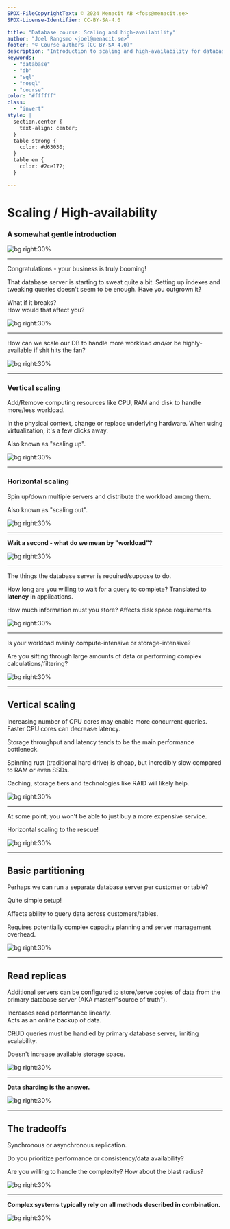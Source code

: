 ```yaml
---
SPDX-FileCopyrightText: © 2024 Menacit AB <foss@menacit.se>
SPDX-License-Identifier: CC-BY-SA-4.0

title: "Database course: Scaling and high-availability"
author: "Joel Rangsmo <joel@menacit.se>"
footer: "© Course authors (CC BY-SA 4.0)"
description: "Introduction to scaling and high-availability for databases"
keywords:
  - "database"
  - "db"
  - "sql"
  - "nosql"
  - "course"
color: "#ffffff"
class:
  - "invert"
style: |
  section.center {
    text-align: center;
  }
  table strong {
    color: #d63030;
  }
  table em {
    color: #2ce172;
  }

---
```

<!-- _footer: "%ATTRIBUTION_PREFIX% Austin Design (CC BY-SA 2.0)" -->
# Scaling / High-availability
### A somewhat gentle introduction

![bg right:30%](images/12-crystal_wave.jpg)

---
<!-- _footer: "%ATTRIBUTION_PREFIX% Austin Design (CC BY-SA 2.0)" -->
Congratulations -
your business is truly booming!  

That database server is starting
to sweat quite a bit. Setting up
indexes and tweaking queries
doesn't seem to be enough.
Have you outgrown it?

What if it breaks?  
How would that affect you?

![bg right:30%](images/12-crystal_wave.jpg)

---
<!-- _footer: "%ATTRIBUTION_PREFIX% George N (CC BY 2.0)" -->
How can we scale our DB to
handle more workload _and/or_ be
highly-available if shit hits the fan?

![bg right:30%](images/12-laser.jpg)

---
<!-- _footer: "%ATTRIBUTION_PREFIX% OLCF at ORNL (CC BY 2.0)" -->
### Vertical scaling
Add/Remove computing resources like
CPU, RAM and disk to handle more/less workload.  

In the physical context, change or replace
underlying hardware. When using virtualization,
it's a few clicks away.  

Also known as "scaling up".

![bg right:30%](images/12-server_macro.jpg)

---
<!-- _footer: "%ATTRIBUTION_PREFIX% Thierry Ehrmann (CC BY 2.0)" -->
### Horizontal scaling
Spin up/down multiple servers and
distribute the workload among them.  
  
Also known as "scaling out".

![bg right:30%](images/12-server_rack.jpg)

---
<!-- _footer: "%ATTRIBUTION_PREFIX% Scott Merrill (CC BY-SA 2.0)" -->
**Wait a second -
what do we mean by "workload"?**

![bg right:30%](images/12-pipes.jpg)

---
<!-- _footer: "%ATTRIBUTION_PREFIX% Scott Merrill (CC BY-SA 2.0)" -->
The things the database server
is required/suppose to do.

How long are you willing to
wait for a query to complete?
Translated to **latency** in applications.  

How much information must you store?
Affects disk space requirements.

![bg right:30%](images/12-pipes.jpg)

---
<!-- _footer: "%ATTRIBUTION_PREFIX% Scott Merrill (CC BY-SA 2.0)" -->
Is your workload mainly
compute-intensive or storage-intensive?  

Are you sifting through large amounts of data
or performing complex calculations/filtering?

![bg right:30%](images/12-pipes.jpg)

---
<!-- _footer: "%ATTRIBUTION_PREFIX% Fredrik Rubensson (CC BY-SA 2.0)" -->
## Vertical scaling
Increasing number of CPU cores may
enable more concurrent queries.
Faster CPU cores can decrease latency.  

Storage throughput and latency tends
to be the main performance bottleneck.  

Spinning rust (traditional hard drive)
is cheap, but incredibly slow compared
to RAM or even SSDs.

Caching, storage tiers and technologies
like RAID will likely help.

![bg right:30%](images/12-skyscraper_construction.jpg)

---
<!-- _footer: "%ATTRIBUTION_PREFIX% Fredrik Rubensson (CC BY-SA 2.0)" -->
At some point, you won't be able to
just buy a more expensive service.  

Horizontal scaling to the rescue!

![bg right:30%](images/12-skyscraper_construction.jpg)

---
<!-- _footer: "%ATTRIBUTION_PREFIX% John K. Thorne (CC0 1.0)" -->
## Basic partitioning
Perhaps we can run a separate database server
per customer or table?  
  
Quite simple setup!  

Affects ability to query data across
customers/tables.  
  
Requires potentially complex capacity planning
and server management overhead.

![bg right:30%](images/12-dome_collage.jpg)

---
<!-- _footer: "%ATTRIBUTION_PREFIX% Sbmeaper1 (CC0 1.0)" -->
## Read replicas
Additional servers can be configured to
store/serve copies of data from
the primary database server
(AKA master/"source of truth").  

Increases read performance linearly.  
Acts as an online backup of data.

C~~R~~UD queries must be handled by
primary database server, limiting
scalability.

Doesn't increase available storage space.

![bg right:30%](images/12-building_reflection.jpg)

---
<!-- _footer: "%ATTRIBUTION_PREFIX% USGS EROS (CC BY 2.0)" -->
**Data sharding is the answer.**

![bg right:30%](images/12-satellite_photo.jpg)

---
<!-- _footer: "%ATTRIBUTION_PREFIX% Pedro Mendes (CC BY-SA 2.0)" -->
## The tradeoffs
Synchronous or asynchronous replication.  

Do you prioritize performance or
consistency/data availability?  

Are you willing to handle the complexity?
How about the blast radius?

![bg right:30%](images/12-arecibo.jpg)

---
<!-- _footer: "%ATTRIBUTION_PREFIX% Thierry Ehrmann (CC BY 2.0)" -->
**Complex systems typically rely on
all methods described in combination.**

![bg right:30%](images/12-wheel.jpg)
